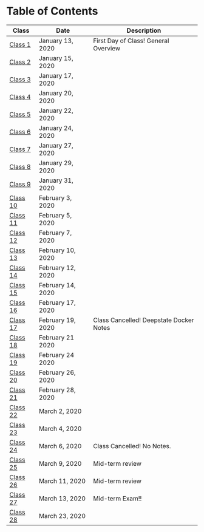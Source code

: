 # Table of Contents
| Class | Date | Description |
|-------|------|-------------|
| [Class 1](./notes/class01.md) | January 13, 2020 | First Day of Class! General Overview |
| [Class 2]() | January 15, 2020 | |
| [Class 3]() | January 17, 2020 | |
| [Class 4]() | January 20, 2020 | |
| [Class 5]() | January 22, 2020 | |
| [Class 6]() | January 24, 2020 | |
| [Class 7]() | January 27, 2020 | |
| [Class 8]() | January 29, 2020 | |
| [Class 9]() | January 31, 2020 | |
| [Class 10]() | February 3, 2020 | |
| [Class 11]() | February 5, 2020 | |
| [Class 12]() | February 7, 2020 | |
| [Class 13]() | February 10, 2020 | |
| [Class 14]() | February 12, 2020 | |
| [Class 15]() | February 14, 2020 | |
| [Class 16]() | February 17, 2020 | |
| [Class 17]() | February 19, 2020 | Class Cancelled! Deepstate Docker Notes |
| [Class 18]() | February 21 2020 | |
| [Class 19]() | February 24 2020 | |
| [Class 20]() | February 26, 2020 | |
| [Class 21]() | February 28, 2020 | |
| [Class 22]() | March 2, 2020 | |
| [Class 23]() | March 4, 2020 | |
| [Class 24]() | March 6, 2020 | Class Cancelled! No Notes. |
| [Class 25]() | March 9, 2020 | Mid-term review |
| [Class 26]() | March 11, 2020 | Mid-term review |
| [Class 27]() | March 13, 2020 | Mid-term Exam!! |
| [Class 28]() | March 23, 2020 | |